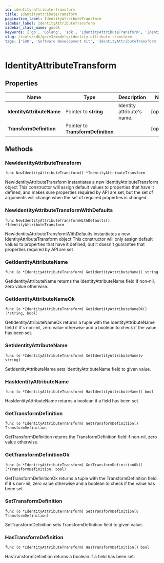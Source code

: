```yaml
---
id: identity-attribute-transform
title: IdentityAttributeTransform
pagination_label: IdentityAttributeTransform
sidebar_label: IdentityAttributeTransform
sidebar_class_name: gosdk
keywords: ['go', 'Golang', 'sdk', 'IdentityAttributeTransform', 'IdentityAttributeTransform'] 
slug: /tools/sdk/go/v3/models/identity-attribute-transform
tags: ['SDK', 'Software Development Kit', 'IdentityAttributeTransform', 'IdentityAttributeTransform']
---
```


# IdentityAttributeTransform

## Properties

Name | Type | Description | Notes
------------ | ------------- | ------------- | -------------
**IdentityAttributeName** | Pointer to **string** | Identity attribute&#39;s name. | [optional] 
**TransformDefinition** | Pointer to [**TransformDefinition**](transform-definition) |  | [optional] 

## Methods

### NewIdentityAttributeTransform

`func NewIdentityAttributeTransform() *IdentityAttributeTransform`

NewIdentityAttributeTransform instantiates a new IdentityAttributeTransform object
This constructor will assign default values to properties that have it defined,
and makes sure properties required by API are set, but the set of arguments
will change when the set of required properties is changed

### NewIdentityAttributeTransformWithDefaults

`func NewIdentityAttributeTransformWithDefaults() *IdentityAttributeTransform`

NewIdentityAttributeTransformWithDefaults instantiates a new IdentityAttributeTransform object
This constructor will only assign default values to properties that have it defined,
but it doesn't guarantee that properties required by API are set

### GetIdentityAttributeName

`func (o *IdentityAttributeTransform) GetIdentityAttributeName() string`

GetIdentityAttributeName returns the IdentityAttributeName field if non-nil, zero value otherwise.

### GetIdentityAttributeNameOk

`func (o *IdentityAttributeTransform) GetIdentityAttributeNameOk() (*string, bool)`

GetIdentityAttributeNameOk returns a tuple with the IdentityAttributeName field if it's non-nil, zero value otherwise
and a boolean to check if the value has been set.

### SetIdentityAttributeName

`func (o *IdentityAttributeTransform) SetIdentityAttributeName(v string)`

SetIdentityAttributeName sets IdentityAttributeName field to given value.

### HasIdentityAttributeName

`func (o *IdentityAttributeTransform) HasIdentityAttributeName() bool`

HasIdentityAttributeName returns a boolean if a field has been set.

### GetTransformDefinition

`func (o *IdentityAttributeTransform) GetTransformDefinition() TransformDefinition`

GetTransformDefinition returns the TransformDefinition field if non-nil, zero value otherwise.

### GetTransformDefinitionOk

`func (o *IdentityAttributeTransform) GetTransformDefinitionOk() (*TransformDefinition, bool)`

GetTransformDefinitionOk returns a tuple with the TransformDefinition field if it's non-nil, zero value otherwise
and a boolean to check if the value has been set.

### SetTransformDefinition

`func (o *IdentityAttributeTransform) SetTransformDefinition(v TransformDefinition)`

SetTransformDefinition sets TransformDefinition field to given value.

### HasTransformDefinition

`func (o *IdentityAttributeTransform) HasTransformDefinition() bool`

HasTransformDefinition returns a boolean if a field has been set.



